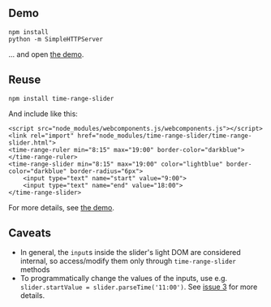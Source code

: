 Demo
----

	npm install
	python -m SimpleHTTPServer

... and open [the demo][].

Reuse
-----

	npm install time-range-slider

And include like this:

	<script src="node_modules/webcomponents.js/webcomponents.js"></script>
	<link rel="import" href="node_modules/time-range-slider/time-range-slider.html">
	<time-range-ruler min="8:15" max="19:00" border-color="darkblue"></time-range-ruler>
	<time-range-slider min="8:15" max="19:00" color="lightblue" border-color="darkblue" border-radius="6px">
		<input type="text" name="start" value="9:00">
		<input type="text" name="end" value="18:00">
	</time-range-slider>

For more details, see [the demo][].

Caveats
-------

- In general, the `input`s inside the slider's light DOM are considered internal, so access/modify them only through `time-range-slider` methods
- To programmatically change the values of the inputs, use e.g. `slider.startValue = slider.parseTime('11:00')`. See [issue 3][] for more details.

[the demo]: http://localhost:8000/demo/
[issue 3]: https://github.com/webthusiast/time-range-slider/issues/3
